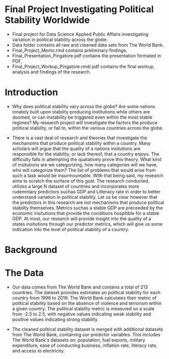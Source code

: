 # Final Project Investigating Political Stability Worldwide
  + Final project for Data Science Applied Public Affairs investigating variation in political stability across the globe.
  + Data folder contains all raw and cleaned data sets from The World Bank. 
  + Final_Project_Memo.rmd contains preliminary findings.
  + Final_Presentation_Pingatore.pdf contains the presentation formated in PDF,
  + Final_Project_Workup_Pingatore.rmd/.pdf contains the final workup, analysis and findings of the research. 

# Introduction 
 + Why does political stability vary across the globe? Are some nations innately built upon stability producing institutions while others are doomed, or can instability be triggered even within the most stable regimes? My research project will investigate the factors the produce political stability, or fail to, within the various countries across the globe. 
 
  + There is a vast deal of research and theories that investigate the mechansims that produce political stability within a country. Many scholars will argue that the quality of a nations insitutions are responsible for the stability, or lack thereof, that a country enjoys. The difficulty falls in attempting the quatatively prove this theory. What kind of insitutions are we categorizing, how many categories will we have, who will categorize them? The list of problems that would arise from such a task would be insurmountable. With that being said, my research aims to scratch the surface of this goal. The research conducted, utilizes a large N dataset of countries and incorporates more rudemntary predictors suchas GDP and Litteracy rate in order to better understand variation in political stability. Let us be clear however that the predictors in this research are not mechanisms that produce political stability themselves. Metrics suchas a stable GDP are preceeded by the economic insitutions that provide the conditions hospitible for a stable GDP. At most, our research will provide insight into the quality of a states insitutions through our predictor metrics, which will give us some indication into the level of political stability of a country. 
  

# Background

# The Data
  + Our data comes from The World Bank and contains a total of 213 countries. The dataset provides estimates on political stability for each country from 1996 to 2019. The World Bank calculates their metric of political stability based on the absence of violence and terrorism within a given country. The political stability metric is measured on a scale from -2.5 to 2.5, with negative values indicating weak stability and positive values indicating strong stability. 
  
  + The cleaned political stability dataset is merged with additional datasets from The World Bank, containing our predictor variables. This includes The World Bank's datasets on: population, fuel exports, military expenditure, ease of conducting business, inflation rate, literacy rate, and access to electricity.
